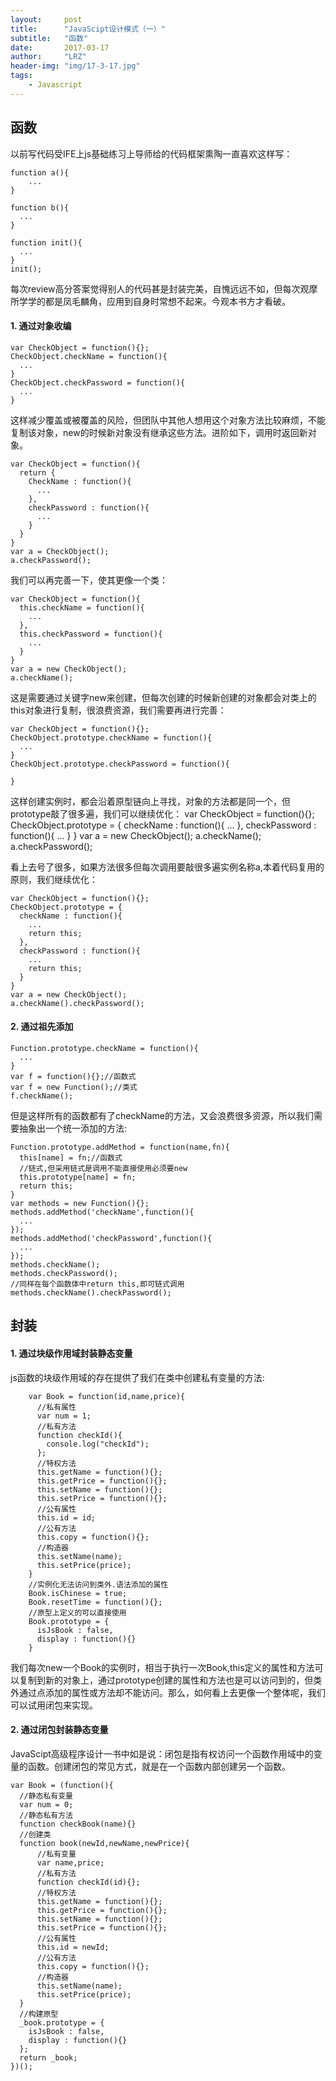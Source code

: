 ```yaml
---
layout:     post
title:      "JavaScipt设计模式（一）"
subtitle:   "函数"
date:       2017-03-17
author:     "LRZ"
header-img: "img/17-3-17.jpg"
tags:
    - Javascript
---
```



## 函数
以前写代码受IFE上js基础练习上导师给的代码框架熏陶一直喜欢这样写：

    function a(){
        ...
    }

    function b(){
      ...
    }

    function init(){
      ...
    }
    init();


每次review高分答案觉得别人的代码甚是封装完美，自愧远远不如，但每次观摩所学学的都是凤毛麟角，应用到自身时常想不起来。今观本书方才看破。

#### 1. 通过对象收编    

    var CheckObject = function(){};
    CheckObject.checkName = function(){
      ...
    }
    CheckObject.checkPassword = function(){
      ...
    }
这样减少覆盖或被覆盖的风险，但团队中其他人想用这个对象方法比较麻烦，不能复制该对象，new的时候新对象没有继承这些方法。进阶如下，调用时返回新对象。  

    var CheckObject = function(){
      return {
        CheckName : function(){
          ...
        },
        checkPassword : function(){
          ...
        }
      }
    }
    var a = CheckObject();
    a.checkPassword();

我们可以再完善一下，使其更像一个类：

    var CheckObject = function(){
      this.checkName = function(){
        ...
      },
      this.checkPassword = function(){
        ...
      }
    }
    var a = new CheckObject();
    a.checkName();

这是需要通过关键字new来创建，但每次创建的时候新创建的对象都会对类上的this对象进行复制，很浪费资源，我们需要再进行完善：

    var CheckObject = function(){};
    CheckObject.prototype.checkName = function(){
      ...
    }
    CheckObject.prototype.checkPassword = function(){

    }

这样创建实例时，都会沿着原型链向上寻找，对象的方法都是同一个，但prototype敲了很多遍，我们可以继续优化：
    var CheckObject = function(){};
      CheckObject.prototype = {
        checkName : function(){
          ...
        },
        checkPassword : function(){
          ...
        }
      }
    var a = new CheckObject();
    a.checkName();
    a.checkPassword();

看上去号了很多，如果方法很多但每次调用要敲很多遍实例名称a,本着代码复用的原则，我们继续优化：

    var CheckObject = function(){};
    CheckObject.prototype = {
      checkName : function(){
        ...
        return this;
      },
      checkPassword : function(){
        ...
        return this;
      }
    }
    var a = new CheckObject();
    a.checkName().checkPassword();

#### 2. 通过祖先添加
    Function.prototype.checkName = function(){
      ...
    }
    var f = function(){};//函数式
    var f = new Function();//类式
    f.checkName();
但是这样所有的函数都有了checkName的方法，又会浪费很多资源，所以我们需要抽象出一个统一添加的方法:  

    Function.prototype.addMethod = function(name,fn){
      this[name] = fn;//函数式
      //链式,但采用链式是调用不能直接使用必须要new
      this.prototype[name] = fn;
      return this;
    }
    var methods = new Function(){};
    methods.addMethod('checkName',function(){
      ...
    });
    methods.addMethod('checkPassword',function(){
      ...
    });
    methods.checkName();
    methods.checkPassword();
    //同样在每个函数体中return this,即可链式调用
    methods.checkName().checkPassword();

## 封装
#### 1. 通过块级作用域封装静态变量
js函数的块级作用域的存在提供了我们在类中创建私有变量的方法:  

        var Book = function(id,name,price){
          //私有属性
          var num = 1;
          //私有方法
          function checkId(){
            console.log("checkId");
          };
          //特权方法
          this.getName = function(){};
          this.getPrice = function(){};
          this.setName = function(){};
          this.setPrice = function(){};
          //公有属性
          this.id = id;
          //公有方法
          this.copy = function(){};
          //构造器
          this.setName(name);
          this.setPrice(price);
        }
        //实例化无法访问到类外.语法添加的属性
        Book.isChinese = true;
        Book.resetTime = function(){};
        //原型上定义的可以直接使用
        Book.prototype = {
          isJsBook : false,
          display : function(){}
        }

我们每次new一个Book的实例时，相当于执行一次Book,this定义的属性和方法可以复制到新的对象上，通过prototype创建的属性和方法也是可以访问到的，但类外通过点添加的属性或方法却不能访问。那么，如何看上去更像一个整体呢，我们可以试用闭包来实现。
#### 2. 通过闭包封装静态变量
JavaScipt高级程序设计一书中如是说：闭包是指有权访问一个函数作用域中的变量的函数。创建闭包的常见方式，就是在一个函数内部创建另一个函数。

    var Book = (function(){
      //静态私有变量
      var num = 0;
      //静态私有方法
      function checkBook(name){}
      //创建类
      function book(newId,newName,newPrice){
          //私有变量
          var name,price;
          //私有方法
          function checkId(id){};
          //特权方法
          this.getName = function(){};
          this.getPrice = function(){};
          this.setName = function(){};
          this.setPrice = function(){};
          //公有属性
          this.id = newId;
          //公有方法
          this.copy = function(){};
          //构造器
          this.setName(name);
          this.setPrice(price);
      }
      //构建原型
      _book.prototype = {
        isJsBook : false,
        display : function(){}
      };
      return _book;
    })();
